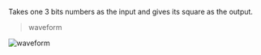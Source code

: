 Takes one 3 bits numbers as the input and gives its square as the output.

>waveform

![waveform](https://user-images.githubusercontent.com/123290522/232232077-53feeae9-985a-4dc1-a299-21e2e7aa6587.png)
